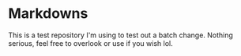 # Markdowns

This is a test repository I'm using to test out a batch change. Nothing serious, feel free to overlook or use if you wish lol.
